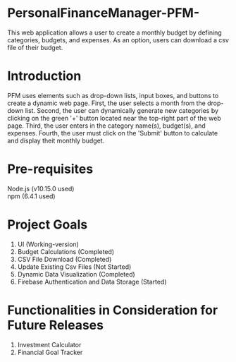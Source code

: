 # PersonalFinanceManager-PFM-

This web application allows a user to create a monthly budget by defining categories, budgets, and expenses. As an option, users can download a csv file of their budget.

# Introduction
PFM uses elements such as drop-down lists, input boxes, and buttons to create a dynamic web page. First, the user selects a month from the drop-down list. Second, the user can dynamically generate new categories by clicking on the green '+' button located near the top-right part of the web page. Third, the user enters in the category name(s), budget(s), and expenses. Fourth, the user must click on the 'Submit' button to calculate and display theit monthly budget.

# Pre-requisites
Node.js (v10.15.0 used)<br>
npm (6.4.1 used)

# Project Goals
1) UI (Working-version)
2) Budget Calculations (Completed)
3) CSV File Download (Completed)
4) Update Existing Csv Files (Not Started)
4) Dynamic Data Visualization (Completed)
5) Firebase Authentication and Data Storage (Started)

# Functionalities in Consideration for Future Releases
1) Investment Calculator
2) Financial Goal Tracker
